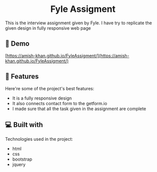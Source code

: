 <h1 align="center" id="title">Fyle Assigment</h1>

<p id="description">This is the interview assignment given by Fyle. I have try to replicate the given design in fully responsive web page</p>

<h2>🚀 Demo</h2>

[https://amish-khan.github.io/FyleAssigment/](https://amish-khan.github.io/FyleAssigment/)

  
  
<h2>🧐 Features</h2>

Here're some of the project's best features:

*   It is a fully responsive design
*   It also connects contact form to the getform.io
*   I made sure that all the task given in the assignment are complete

  
  
<h2>💻 Built with</h2>

Technologies used in the project:

*   html
*   css
*   bootstrap
*   jquery
